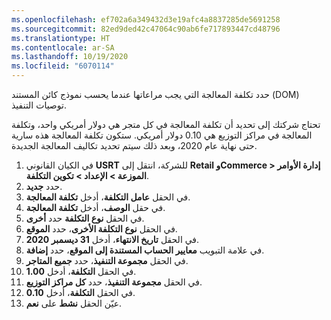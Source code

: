```yaml
---
ms.openlocfilehash: ef702a6a349432d3e19afc4a8837285de5691258
ms.sourcegitcommit: 82ed9ded42c47064c90ab6fe717893447cd48796
ms.translationtype: HT
ms.contentlocale: ar-SA
ms.lasthandoff: 10/19/2020
ms.locfileid: "6070114"
---
```

حدد تكلفة المعالجة التي يجب مراعاتها عندما يحسب نموذج كائن المستند (DOM) توصيات التنفيذ. 

تحتاج شركتك إلى تحديد أن تكلفة المعالجة في كل متجر هي دولار أمريكي واحد، وتكلفة المعالجة في مراكز التوزيع هي 0.10 دولار أمريكي. ستكون تكلفة المعالجة هذه سارية حتى نهاية عام 2020، وبعد ذلك سيتم تحديد تكاليف المعالجة الجديدة. 

1.  في الكيان القانوني **USRT** للشركة، انتقل إلى **Retail وCommerce > ‏‫إدارة الأوامر الموزعة‬ > الإعداد > تكوين التكلفة**.
2.  حدد **جديد**.
3.  في الحقل **عامل التكلفة**، أدخل **تكلفة المعالجة**.
4.  في حقل **الوصف**، أدخل **تكلفة المعالجة**.
5.  في الحقل **نوع التكلفة** حدد **أخرى**.  
6.  في الحقل **نوع التكلفة الأخرى**، حدد **الموقع**. 
7.  في الحقل **تاريخ الانتهاء**، أدخل **31 ديسمبر 2020**.
8.  في علامة التبويب **معايير الحساب المستندة إلى الموقع**، حدد **إضافة**.
9.  في الحقل **مجموعة التنفيذ**، حدد **جميع المتاجر**.
10. في الحقل **التكلفة**، أدخل **1.00**.
11. في الحقل **مجموعة التنفيذ**، حدد **كل مراكز التوزيع**.
12. في الحقل **التكلفة**، أدخل **0.10**.
13. عيّن الحقل **نشط** على **نعم**. 


